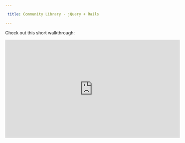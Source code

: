 ```yaml
---

 title: Community Library - jQuery + Rails

---
```




Check out this short walkthrough:

<iframe width="560" height="315" src="https://www.youtube.com/embed/rumehkzhJaY" frameborder="0" allowfullscreen></iframe>
<br/>